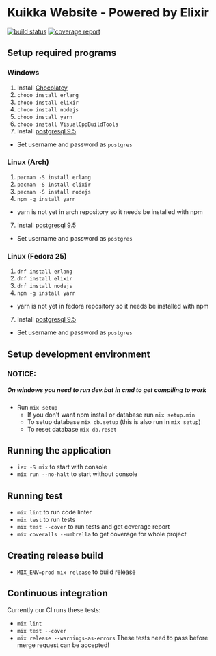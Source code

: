 # Kuikka Website - Powered by Elixir
[![build status](https://gitlab.com/osasto-kuikka/kuikka-website/badges/master/build.svg)](https://gitlab.com/osasto-kuikka/kuikka-website/commits/master)
[![coverage report](https://gitlab.com/osasto-kuikka/kuikka-website/badges/master/coverage.svg)](https://gitlab.com/osasto-kuikka/kuikka-website/commits/master)

## Setup required programs
### Windows
1. Install [Chocolatey](https://chocolatey.org/install)
2. `choco install erlang`
3. `choco install elixir`
4. `choco install nodejs`
5. `choco install yarn`
6. `choco install VisualCppBuildTools`
7. Install [postgresql 9.5](http://www.enterprisedb.com/products-services-training/pgdownload#windows)
  * Set username and password as `postgres`

### Linux (Arch)
1. `pacman -S install erlang`
2. `pacman -S install elixir`
3. `pacman -S install nodejs`
4. `npm -g install yarn`
  * yarn is not yet in arch repository so it needs be installed with npm
7. Install [postgresql 9.5](http://www.enterprisedb.com/products-services-training/pgdownload#linux)
  * Set username and password as `postgres`

### Linux (Fedora 25)
1. `dnf install erlang`
2. `dnf install elixir`
3. `dnf install nodejs`
4. `npm -g install yarn`
  * yarn is not yet in fedora repository so it needs be installed with npm
7. Install [postgresql 9.5](http://www.enterprisedb.com/products-services-training/pgdownload#linux)
  * Set username and password as `postgres`

## Setup development environment
### NOTICE:
##### On windows you need to run dev.bat in cmd to get compiling to work

* Run `mix setup`
  * If you don't want npm install or database run `mix setup.min`
  * To setup database `mix db.setup` (this is also run in `mix setup`)
  * To reset database `mix db.reset`

## Running the application
* `iex -S mix` to start with console
* `mix run --no-halt` to start without console

## Running test
* `mix lint` to run code linter
* `mix test` to run tests
* `mix test --cover` to run tests and get coverage report
* `mix coveralls --umbrella` to get coverage for whole project

## Creating release build
* `MIX_ENV=prod mix release` to build release

## Continuous integration
Currently our CI runs these tests:
* `mix lint`
* `mix test --cover`
* `mix release --warnings-as-errors`
These tests need to pass before merge request can be accepted!

